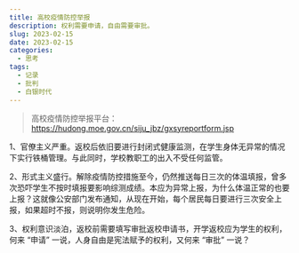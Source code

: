 ```yaml
---
title: 高校疫情防控举报
description: 权利需要申请，自由需要审批。
slug: 2023-02-15
date: 2023-02-15
categories:
  - 思考
tags:
  - 记录
  - 批判
  - 白银时代
---
```


> 高校疫情防控举报平台：
> https://hudong.moe.gov.cn/siju_jbz/gxsyreportform.jsp

1、官僚主义严重。返校后依旧要进行封闭式健康监测，在学生身体无异常的情况下实行铁桶管理。与此同时，学校教职工的出入不受任何监管。

2、形式主义盛行。解除疫情防控措施至今，仍然推送每日三次的体温填报，曾多次恐吓学生不按时填报要影响综测成绩。本应为异常上报，为什么体温正常的也要上报？这就像公安部门发布通知，从现在开始，每个居民每日要进行三次安全上报，如果超时不报，则说明你发生危险。

3、权利意识淡泊，返校前需要填写审批返校申请书，开学返校应为学生的权利，何来 “申请” 一说，人身自由是宪法赋予的权利，又何来 “审批” 一说？
